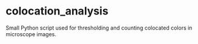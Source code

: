 # colocation_analysis
Small Python script used for thresholding and counting colocated colors in microscope images.
